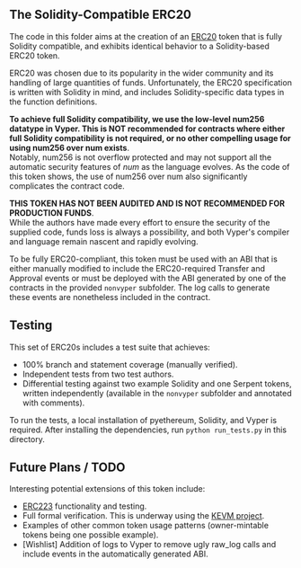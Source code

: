 The Solidity-Compatible ERC20
-----------------------------

The code in this folder aims at the creation of an 
[ERC20](https://github.com/ethereum/EIPs/issues/20) token that is fully Solidity 
compatible, and exhibits identical behavior to a Solidity-based ERC20 token.

ERC20 was chosen due to its popularity in the wider community and its handling of 
large quantities of funds. Unfortunately, the ERC20 specification is written with 
Solidity in mind, and includes Solidity-specific data types in the function 
definitions.

**To achieve full Solidity compatibility, we use the low-level num256 datatype in 
Vyper.  This is NOT recommended for contracts where either full Solidity compatibility 
is not required, or no other compelling usage for using num256 over num exists**.  
Notably, num256 is not overflow protected and may not support all the automatic 
security features of *num* as the language evolves.  As the code of this token shows, 
the use of num256 over num also significantly complicates the contract code.

**THIS TOKEN HAS NOT BEEN AUDITED AND IS NOT RECOMMENDED FOR PRODUCTION FUNDS**.  
While the authors have made every effort to ensure the security of the supplied code, 
funds loss is always a possibility, and both Vyper's compiler and language remain 
nascent and rapidly evolving.

To be fully ERC20-compliant, this token must be used with an ABI that is either 
manually modified to include the ERC20-required Transfer and Approval events or must 
be deployed with the ABI generated by one of the contracts in the provided 
``nonvyper`` subfolder.  The log calls to generate these events are nonetheless 
included in the contract.

Testing
-------

This set of ERC20s includes a test suite that achieves:

- 100% branch and statement coverage (manually verified).
- Independent tests from two test authors.
- Differential testing against two example Solidity and one Serpent tokens, written independently
    (available in the ``nonvyper`` subfolder and annotated with comments).

To run the tests, a local installation of pyethereum, Solidity, and Vyper is required.
After installing the dependencies, run ``python run_tests.py`` in this directory.

Future Plans / TODO
-------------------

Interesting potential extensions of this token include:

- [ERC223](https://github.com/ethereum/EIPs/issues/223) functionality and testing. 
- Full formal verification.  This is underway using the [KEVM project](https://github.com/kframework/evm-semantics).
- Examples of other common token usage patterns (owner-mintable tokens being one 
    possible example). 
- [Wishlist] Addition of logs to Vyper to remove ugly raw_log calls and 
    include events in the automatically generated ABI.
